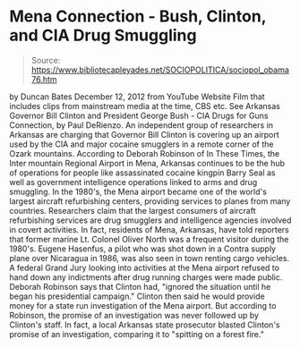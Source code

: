 # Mena Connection - Bush, Clinton, and CIA Drug Smuggling

> Source: https://www.bibliotecapleyades.net/SOCIOPOLITICA/sociopol_obama76.htm

by
Duncan Bates
December 12, 2012
from
YouTube Website
Film that includes clips from mainstream media at the time, CBS etc.
See
Arkansas
Governor Bill Clinton and President George Bush - CIA Drugs for Guns
Connection, by Paul DeRienzo.
An independent group of researchers in Arkansas
are charging that Governor Bill Clinton is covering up an airport used by
the CIA and major cocaine smugglers in a remote corner of the Ozark
mountains.
According to Deborah Robinson of In These Times,
the Inter mountain Regional Airport in Mena, Arkansas continues to be the
hub of operations for people like assassinated cocaine kingpin Barry Seal as
well as government intelligence operations linked to arms and drug
smuggling. In the 1980's, the Mena airport became one of the world's largest
aircraft refurbishing centers, providing services to planes from many
countries.
Researchers claim that the largest consumers of
aircraft refurbishing services are drug smugglers and intelligence agencies
involved in covert activities.
In fact, residents of Mena, Arkansas, have told
reporters that former marine Lt. Colonel Oliver North was a frequent visitor
during the 1980's.
Eugene Hasenfus, a pilot who was shot down in a Contra
supply plane over Nicaragua in 1986, was also seen in town renting cargo
vehicles. A federal Grand Jury looking into activities at the Mena airport
refused to hand down any indictments after drug running charges were made
public.
Deborah Robinson says that Clinton had,
"ignored
the situation until he began his presidential campaign."
Clinton then said
he would provide money for a state run investigation of the Mena airport.
But according to Robinson, the promise of an investigation was never
followed up by Clinton's staff.
In fact, a local Arkansas state prosecutor
blasted Clinton's promise of an investigation, comparing it to "spitting on
a forest fire."
